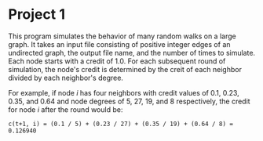 # Project 1

This program simulates the behavior of many random walks on a large graph. It takes an input file consisting of positive integer edges of an undirected graph, the output file name, and the number of times to simulate. Each node starts with a credit of 1.0. For each subsequent round of simulation, the node's credit is determined by the creit of each neighbor divided by each neighbor's degree.

For example, if node *i* has four neighbors with credit values of 0.1, 0.23, 0.35, and 0.64 and node degrees of 5, 27, 19, and 8 respectively, the credit for node *i* after the round would be:

`c(t+1, i) = (0.1 / 5) + (0.23 / 27) + (0.35 / 19) + (0.64 / 8) = 0.126940`